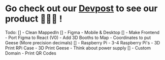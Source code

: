 # Go check out our [Devpost](https://devpost.com/software/flockfindr) to see our product 🪿🪿🪿 !

Todo:
[] - Clean MappedIn
[] - Figma - Mobile & Desktop
[] - Make Frontend - Port Figma to React (V0) - Add 3D Booths to Map - Coordinates to put Geese (More precision decimals)
[] - Raspberry Pi - 3-4 Raspberry Pi's - 3D Print RPi Case - 3D Print Geese - Think about power supply
[] - Custom Domain - Print QR Codes
